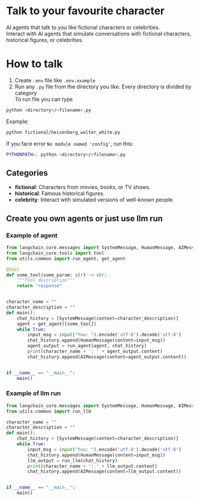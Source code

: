# Talk to your favourite character
AI agents that talk to you like fictional characters or celebrities.   
Interact with AI agents that simulate conversations with fictional characters, historical figures, or celebrities.

# How to talk
1. Create `.env` file like `.env.example`
2. Run any `.py` file from the directory you like. Every directory is divided by category  
To run file you can type 
```bash
python <directory>/<filename>.py
```
Example: 
```bash
python fictional/heisenberg_walter_white.py
```

If you face error `No module named 'config'`, run this:
```bash
PYTHONPATH=. python <directory>/<filename>.py
```


## Categories
- **fictional**: Characters from movies, books, or TV shows.
- **historical**: Famous historical figures.
- **celebrity**: Interact with simulated versions of well-known people.

## Create you own agents or just use llm run
### Example of agent
```python
from langchain_core.messages import SystemMessage, HumanMessage, AIMessage
from langchain_core.tools import tool
from utils.common import run_agent, get_agent

@tool
def some_tool(some_param: str) -> str:
    """Tool description"""
    return "response"


character_name = ""
character_description = ""
def main():
    chat_history = [SystemMessage(content=character_description)]
    agent = get_agent([some_tool])
    while True:
        input_msg = input("You: ").encode('utf-8').decode('utf-8')
        chat_history.append(HumanMessage(content=input_msg))
        agent_output = run_agent(agent, chat_history)
        print(character_name + ': ' + agent_output.content)
        chat_history.append(AIMessage(content=agent_output.content))


if __name__ == "__main__":
    main()
```
### Example of llm run
```python
from langchain_core.messages import SystemMessage, HumanMessage, AIMessage
from utils.common import run_llm

character_name = ""
character_description = ""
def main():
    chat_history = [SystemMessage(content=character_description)]
    while True:
        input_msg = input("You: ").encode('utf-8').decode('utf-8')
        chat_history.append(HumanMessage(content=input_msg))
        llm_output = run_llm(chat_history)
        print(character_name + ': ' + llm_output.content)
        chat_history.append(AIMessage(content=llm_output.content))


if __name__ == "__main__":
    main()
```
